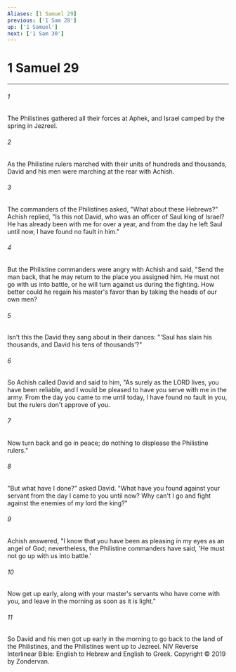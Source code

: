 ```yaml
---
Aliases: [1 Samuel 29]
previous: ['1 Sam 28']
up: ['1 Samuel']
next: ['1 Sam 30']
---
```

# 1 Samuel 29

***


###### 1 
The Philistines gathered all their forces at Aphek, and Israel camped by the spring in Jezreel. 

###### 2 
As the Philistine rulers marched with their units of hundreds and thousands, David and his men were marching at the rear with Achish. 

###### 3 
The commanders of the Philistines asked, "What about these Hebrews?" Achish replied, "Is this not David, who was an officer of Saul king of Israel? He has already been with me for over a year, and from the day he left Saul until now, I have found no fault in him." 

###### 4 
But the Philistine commanders were angry with Achish and said, "Send the man back, that he may return to the place you assigned him. He must not go with us into battle, or he will turn against us during the fighting. How better could he regain his master's favor than by taking the heads of our own men? 

###### 5 
Isn't this the David they sang about in their dances: "'Saul has slain his thousands, and David his tens of thousands'?" 

###### 6 
So Achish called David and said to him, "As surely as the LORD lives, you have been reliable, and I would be pleased to have you serve with me in the army. From the day you came to me until today, I have found no fault in you, but the rulers don't approve of you. 

###### 7 
Now turn back and go in peace; do nothing to displease the Philistine rulers." 

###### 8 
"But what have I done?" asked David. "What have you found against your servant from the day I came to you until now? Why can't I go and fight against the enemies of my lord the king?" 

###### 9 
Achish answered, "I know that you have been as pleasing in my eyes as an angel of God; nevertheless, the Philistine commanders have said, 'He must not go up with us into battle.' 

###### 10 
Now get up early, along with your master's servants who have come with you, and leave in the morning as soon as it is light." 

###### 11 
So David and his men got up early in the morning to go back to the land of the Philistines, and the Philistines went up to Jezreel. NIV Reverse Interlinear Bible: English to Hebrew and English to Greek. Copyright © 2019 by Zondervan.
